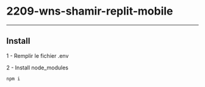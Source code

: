 # 2209-wns-shamir-replit-mobile
---
## Install
1 - Remplir le fichier .env

2 - Install node_modules

```bash
npm i
```

